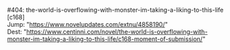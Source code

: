 #404: the-world-is-overflowing-with-monster-im-taking-a-liking-to-this-life [c168] <br/>
Jump: "https://www.novelupdates.com/extnu/4858190/" <br/>
Dest: "https://www.centinni.com/novel/the-world-is-overflowing-with-monster-im-taking-a-liking-to-this-life/c168-moment-of-submission/"